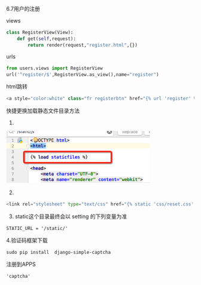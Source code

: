 6.7用户的注册

views

```py
class RegisterView(View):
    def get(self,request):
        return render(request,"register.html",{})
```

urls

```py
from users.views import RegisterView
url('^register/$',RegisterView.as_view(),name="register")
```

html跳转

```py
<a style="color:white" class="fr registerbtn" href="{% url 'register' %}">注册</a>
```

快捷更换加载静态文件目录方法

1.

![](/assets/importStatic.png)

2.

```py
<link rel="stylesheet" type="text/css" href="{% static 'css/reset.css' %}">
```

3. static这个目录最终会以 setting 的下列变量为准

```
STATIC_URL = '/static/'
```

 4.验证码框架下载

```
sudo pip install  django-simple-captcha
```

 注册到APPS

```
'captcha'
```



